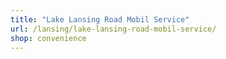 ```yaml
---
title: "Lake Lansing Road Mobil Service"
url: /lansing/lake-lansing-road-mobil-service/
shop: convenience
---
```

